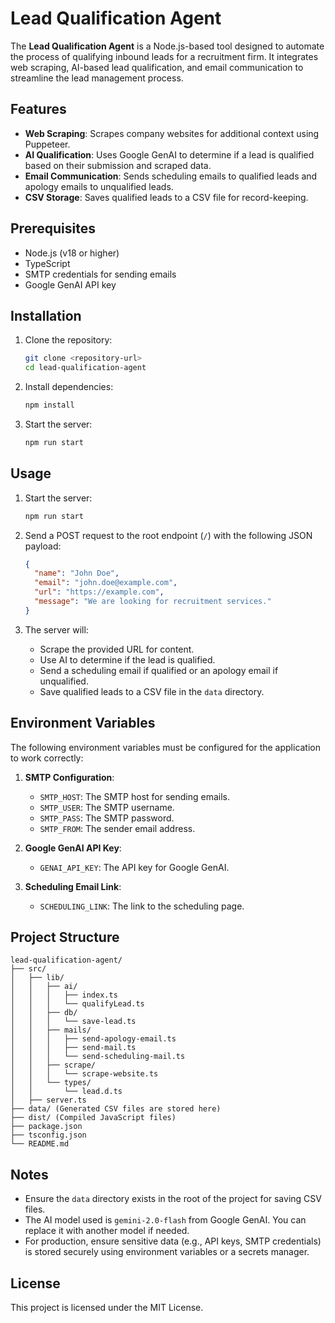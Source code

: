 # Lead Qualification Agent

The **Lead Qualification Agent** is a Node.js-based tool designed to automate the process of qualifying inbound leads for a recruitment firm. It integrates web scraping, AI-based lead qualification, and email communication to streamline the lead management process.

## Features

- **Web Scraping**: Scrapes company websites for additional context using Puppeteer.
- **AI Qualification**: Uses Google GenAI to determine if a lead is qualified based on their submission and scraped data.
- **Email Communication**: Sends scheduling emails to qualified leads and apology emails to unqualified leads.
- **CSV Storage**: Saves qualified leads to a CSV file for record-keeping.

## Prerequisites

- Node.js (v18 or higher)
- TypeScript
- SMTP credentials for sending emails
- Google GenAI API key

## Installation

1. Clone the repository:

   ```bash
   git clone <repository-url>
   cd lead-qualification-agent
   ```

2. Install dependencies:

   ```bash
   npm install
   ```

3. Start the server:
   ```bash
   npm run start
   ```

## Usage

1. Start the server:

   ```bash
   npm run start
   ```

2. Send a POST request to the root endpoint (`/`) with the following JSON payload:

   ```json
   {
     "name": "John Doe",
     "email": "john.doe@example.com",
     "url": "https://example.com",
     "message": "We are looking for recruitment services."
   }
   ```

3. The server will:
   - Scrape the provided URL for content.
   - Use AI to determine if the lead is qualified.
   - Send a scheduling email if qualified or an apology email if unqualified.
   - Save qualified leads to a CSV file in the `data` directory.

## Environment Variables

The following environment variables must be configured for the application to work correctly:

1. **SMTP Configuration**:

   - `SMTP_HOST`: The SMTP host for sending emails.
   - `SMTP_USER`: The SMTP username.
   - `SMTP_PASS`: The SMTP password.
   - `SMTP_FROM`: The sender email address.

2. **Google GenAI API Key**:

   - `GENAI_API_KEY`: The API key for Google GenAI.

3. **Scheduling Email Link**:
   - `SCHEDULING_LINK`: The link to the scheduling page.

## Project Structure

```
lead-qualification-agent/
├── src/
│   ├── lib/
│   │   ├── ai/
│   │   │   ├── index.ts
│   │   │   └── qualifyLead.ts
│   │   ├── db/
│   │   │   └── save-lead.ts
│   │   ├── mails/
│   │   │   ├── send-apology-email.ts
│   │   │   ├── send-mail.ts
│   │   │   └── send-scheduling-mail.ts
│   │   ├── scrape/
│   │   │   └── scrape-website.ts
│   │   └── types/
│   │       └── lead.d.ts
│   ├── server.ts
├── data/ (Generated CSV files are stored here)
├── dist/ (Compiled JavaScript files)
├── package.json
├── tsconfig.json
└── README.md
```

## Notes

- Ensure the `data` directory exists in the root of the project for saving CSV files.
- The AI model used is `gemini-2.0-flash` from Google GenAI. You can replace it with another model if needed.
- For production, ensure sensitive data (e.g., API keys, SMTP credentials) is stored securely using environment variables or a secrets manager.

## License

This project is licensed under the MIT License.
